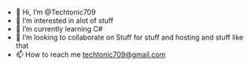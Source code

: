 - 👋 Hi, I’m @Techtonic709
- 👀 I’m interested in alot of stuff
- 🌱 I’m currently learning C#
- 💞️ I’m looking to collaborate on Stuff for stuff and hosting and stuff like that
- 📫 How to reach me techtonic709@gmail.com

<!---
Techtonic709/Techtonic709 is a ✨ special ✨ repository because its `README.md` (this file) appears on your GitHub profile.
You can click the Preview link to take a look at your changes.
--->
